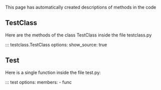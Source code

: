 This page has automatically created descriptions of methods in the code

## TestClass
Here are the methods of the class TestClass inside the file testclass.py

::: testclass.TestClass
    options:
        show_source: true

## Test
Here is a single function inside the file test.py:

::: test
    options:
        members:
            - func
